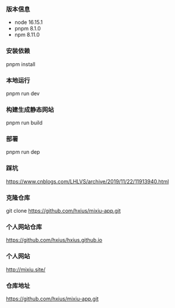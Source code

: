### 版本信息

- node 16.15.1
- pnpm 8.1.0
- npm 8.11.0

### 安装依赖

pnpm install

### 本地运行

pnpm run dev

### 构建生成静态网站

pnpm run build

### 部署

pnpm run dep

### 踩坑

https://www.cnblogs.com/LHLVS/archive/2019/11/22/11913940.html

### 克隆仓库

git clone https://github.com/hxius/mixiu-app.git

### 个人网站仓库

https://github.com/hxius/hxius.github.io

### 个人网站

http://mixiu.site/

### 仓库地址

https://github.com/hxius/mixiu-app.git
